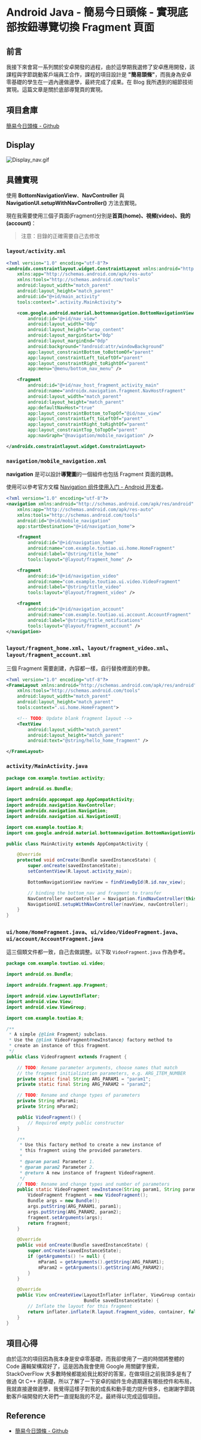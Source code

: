 # Android Java - 簡易今日頭條 - 實現底部按鈕導覽切換 Fragment 頁面


## 前言

我接下來會寫一系列關於安卓開發的過程，由於這學期我選修了安卓應用開發，該課程與字節跳動客戶端員工合作，課程的項目設計是 **"簡易頭條"**，而我身為安卓零基礎的學生在一週內邊做邊學，最終完成了成果。在 Blog 我所遇到的細節技術實現。這篇文章是關於底部導覽頁的實現。

## 項目倉庫

[簡易今日頭條 - Github](https://github.com/HuangNO1/TouTiao_Simple_Android_App)

## Display

![Display_nav.gif](index/Display_nav.gif "Bottom Nav 展示")

## 具體實現

使用 **BottomNavigationView**、**NavController** 與 **NavigationUI.setupWithNavController()** 方法去實現。

現在我需要使用三個子頁面(Fragment)分別是**首頁(home)、視頻(video)、我的(account)**：

> 注意：目錄的正確需要自己去修改

### `layout/activity.xml`

```xml
<?xml version="1.0" encoding="utf-8"?>
<androidx.constraintlayout.widget.ConstraintLayout xmlns:android="http://schemas.android.com/apk/res/android"
    xmlns:app="http://schemas.android.com/apk/res-auto"
    xmlns:tools="http://schemas.android.com/tools"
    android:layout_width="match_parent"
    android:layout_height="match_parent"
    android:id="@+id/main_activity"
    tools:context=".activity.MainActivity">

    <com.google.android.material.bottomnavigation.BottomNavigationView
        android:id="@+id/nav_view"
        android:layout_width="0dp"
        android:layout_height="wrap_content"
        android:layout_marginStart="0dp"
        android:layout_marginEnd="0dp"
        android:background="?android:attr/windowBackground"
        app:layout_constraintBottom_toBottomOf="parent"
        app:layout_constraintLeft_toLeftOf="parent"
        app:layout_constraintRight_toRightOf="parent"
        app:menu="@menu/bottom_nav_menu" />

    <fragment
        android:id="@+id/nav_host_fragment_activity_main"
        android:name="androidx.navigation.fragment.NavHostFragment"
        android:layout_width="match_parent"
        android:layout_height="match_parent"
        app:defaultNavHost="true"
        app:layout_constraintBottom_toTopOf="@id/nav_view"
        app:layout_constraintLeft_toLeftOf="parent"
        app:layout_constraintRight_toRightOf="parent"
        app:layout_constraintTop_toTopOf="parent"
        app:navGraph="@navigation/mobile_navigation" />

</androidx.constraintlayout.widget.ConstraintLayout>
```

### `navigation/mobile_navigation.xml`

**navigation** 是可以設計**導覽圖**的一個組件也包括 Fragment 頁面的跳轉。

使用可以參考官方文檔 [Navigation 组件使用入门 - Android 开发者](https://developer.android.com/guide/navigation/navigation-getting-started?hl=zh-cn)。

```xml
<?xml version="1.0" encoding="utf-8"?>
<navigation xmlns:android="http://schemas.android.com/apk/res/android"
    xmlns:app="http://schemas.android.com/apk/res-auto"
    xmlns:tools="http://schemas.android.com/tools"
    android:id="@+id/mobile_navigation"
    app:startDestination="@+id/navigation_home">

    <fragment
        android:id="@+id/navigation_home"
        android:name="com.example.toutiao.ui.home.HomeFragment"
        android:label="@string/title_home"
        tools:layout="@layout/fragment_home" />

    <fragment
        android:id="@+id/navigation_video"
        android:name="com.example.toutiao.ui.video.VideoFragment"
        android:label="@string/title_video"
        tools:layout="@layout/fragment_video" />

    <fragment
        android:id="@+id/navigation_account"
        android:name="com.example.toutiao.ui.account.AccountFragment"
        android:label="@string/title_notifications"
        tools:layout="@layout/fragment_account" />
</navigation>
```

### `layout/fragment_home.xml`、`layout/fragment_video.xml`、`layout/fragment_account.xml`

三個 Fragment 需要創建，內容都一樣，自行替換裡面的參數。

```xml
<?xml version="1.0" encoding="utf-8"?>
<FrameLayout xmlns:android="http://schemas.android.com/apk/res/android"
    xmlns:tools="http://schemas.android.com/tools"
    android:layout_width="match_parent"
    android:layout_height="match_parent"
    tools:context=".ui.home.HomeFragment">

    <!-- TODO: Update blank fragment layout -->
    <TextView
        android:layout_width="match_parent"
        android:layout_height="match_parent"
        android:text="@string/hello_home_fragment" />

</FrameLayout>
```

### `activity/MainActivity.java`


```java
package com.example.toutiao.activity;

import android.os.Bundle;

import androidx.appcompat.app.AppCompatActivity;
import androidx.navigation.NavController;
import androidx.navigation.Navigation;
import androidx.navigation.ui.NavigationUI;

import com.example.toutiao.R;
import com.google.android.material.bottomnavigation.BottomNavigationView;

public class MainActivity extends AppCompatActivity {

    @Override
    protected void onCreate(Bundle savedInstanceState) {
        super.onCreate(savedInstanceState);
        setContentView(R.layout.activity_main);

        BottomNavigationView navView = findViewById(R.id.nav_view);

        // binding the bottom_nav and fragment to transfer
        NavController navController = Navigation.findNavController(this, R.id.nav_host_fragment_activity_main);
        NavigationUI.setupWithNavController(navView, navController);
    }
}
```

### `ui/home/HomeFragment.java`、`ui/video/VideoFragment.java`、`ui/account/AccountFragment.java`

這三個類文件都一致，自己去做調整。以下取 `VideoFragment.java` 作為參考。

```java
package com.example.toutiao.ui.video;

import android.os.Bundle;

import androidx.fragment.app.Fragment;

import android.view.LayoutInflater;
import android.view.View;
import android.view.ViewGroup;

import com.example.toutiao.R;

/**
 * A simple {@link Fragment} subclass.
 * Use the {@link VideoFragment#newInstance} factory method to
 * create an instance of this fragment.
 */
public class VideoFragment extends Fragment {

    // TODO: Rename parameter arguments, choose names that match
    // the fragment initialization parameters, e.g. ARG_ITEM_NUMBER
    private static final String ARG_PARAM1 = "param1";
    private static final String ARG_PARAM2 = "param2";

    // TODO: Rename and change types of parameters
    private String mParam1;
    private String mParam2;

    public VideoFragment() {
        // Required empty public constructor
    }

    /**
     * Use this factory method to create a new instance of
     * this fragment using the provided parameters.
     *
     * @param param1 Parameter 1.
     * @param param2 Parameter 2.
     * @return A new instance of fragment VideoFragment.
     */
    // TODO: Rename and change types and number of parameters
    public static VideoFragment newInstance(String param1, String param2) {
        VideoFragment fragment = new VideoFragment();
        Bundle args = new Bundle();
        args.putString(ARG_PARAM1, param1);
        args.putString(ARG_PARAM2, param2);
        fragment.setArguments(args);
        return fragment;
    }

    @Override
    public void onCreate(Bundle savedInstanceState) {
        super.onCreate(savedInstanceState);
        if (getArguments() != null) {
            mParam1 = getArguments().getString(ARG_PARAM1);
            mParam2 = getArguments().getString(ARG_PARAM2);
        }
    }

    @Override
    public View onCreateView(LayoutInflater inflater, ViewGroup container,
                             Bundle savedInstanceState) {
        // Inflate the layout for this fragment
        return inflater.inflate(R.layout.fragment_video, container, false);
    }
}
```

## 項目心得

由於這次的項目因為我本身是安卓零基礎，而我卻使用了一週的時間將整體的 Code 邏輯架構寫好了，這是因為我會使用 Google 用關鍵字搜索，StackOverFlow 大多數時候都能給我比較好的答案，在做項目之前我頂多是有了做過 Qt C++ 的基礎，所以了解了一下安卓的組件生命週期還有哪些控件和布局，我就直接邊做邊學，我覺得這樣子對我的成長和動手能力提升很多，也謝謝字節跳動客戶端開發的大哥們一直提點我的不足。最終得以完成這個項目。

## Reference

- [簡易今日頭條 - Github](https://github.com/HuangNO1/TouTiao_Simple_Android_App)
